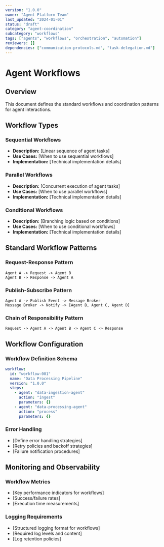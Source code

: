 ```yaml
---
version: "1.0.0"
owner: "Agent Platform Team"
last_updated: "2024-01-01"
status: "draft"
category: "agent-coordination"
subcategory: "workflows"
tags: ["agents", "workflows", "orchestration", "automation"]
reviewers: []
dependencies: ["communication-protocols.md", "task-delegation.md"]
---
```


# Agent Workflows

## Overview

This document defines the standard workflows and coordination patterns for agent interactions.

## Workflow Types

### Sequential Workflows

- **Description:** [Linear sequence of agent tasks]
- **Use Cases:** [When to use sequential workflows]
- **Implementation:** [Technical implementation details]

### Parallel Workflows

- **Description:** [Concurrent execution of agent tasks]
- **Use Cases:** [When to use parallel workflows]
- **Implementation:** [Technical implementation details]

### Conditional Workflows

- **Description:** [Branching logic based on conditions]
- **Use Cases:** [When to use conditional workflows]
- **Implementation:** [Technical implementation details]

## Standard Workflow Patterns

### Request-Response Pattern

```
Agent A -> Request -> Agent B
Agent B -> Response -> Agent A
```

### Publish-Subscribe Pattern

```
Agent A -> Publish Event -> Message Broker
Message Broker -> Notify -> [Agent B, Agent C, Agent D]
```

### Chain of Responsibility Pattern

```
Request -> Agent A -> Agent B -> Agent C -> Response
```

## Workflow Configuration

### Workflow Definition Schema

```yaml
workflow:
  id: "workflow-001"
  name: "Data Processing Pipeline"
  version: "1.0.0"
  steps:
    - agent: "data-ingestion-agent"
      action: "ingest"
      parameters: {}
    - agent: "data-processing-agent"
      action: "process"
      parameters: {}
```

### Error Handling

- [Define error handling strategies]
- [Retry policies and backoff strategies]
- [Failure notification procedures]

## Monitoring and Observability

### Workflow Metrics

- [Key performance indicators for workflows]
- [Success/failure rates]
- [Execution time measurements]

### Logging Requirements

- [Structured logging format for workflows]
- [Required log levels and content]
- [Log retention policies]
